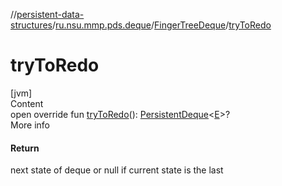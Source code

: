 //[persistent-data-structures](../../index.md)/[ru.nsu.mmp.pds.deque](../index.md)/[FingerTreeDeque](index.md)/[tryToRedo](try-to-redo.md)



# tryToRedo  
[jvm]  
Content  
open override fun [tryToRedo](try-to-redo.md)(): [PersistentDeque](../-persistent-deque/index.md)<[E](index.md)>?  
More info  


#### Return  


next state of deque or null if current state is the last

  




